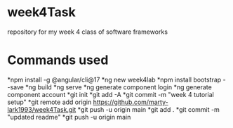 # week4Task

repository for my week 4 class of software frameworks

# Commands used

*npm install -g @angular/cli@17
*ng new week4lab
*npm install bootstrap --save
*ng build
*ng serve
*ng generate component login
*ng generate component account
*git init
*git add -A
*git commit -m "week 4 tutorial setup"
*git remote add origin https://github.com/marty-lark1993/week4Task.git
*git push -u origin main
*git add .
*git commit -m "updated readme"
\*git push -u origin main
